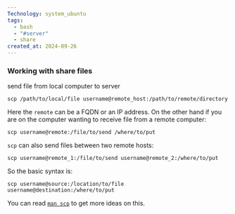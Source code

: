 ```yaml
---
Technology: system_ubuntu
tags:
  - bash
  - "#server"
  - share
created_at: 2024-09-26
---
```

### Working with share files
send file from local computer to server
```
scp /path/to/local/file username@remote_host:/path/to/remote/directory
```


Here the `remote` can be a FQDN or an IP address.
On the other hand if you are on the computer wanting to receive file from a remote computer:

```
scp username@remote:/file/to/send /where/to/put
```

`scp` can also send files between two remote hosts:

```
scp username@remote_1:/file/to/send username@remote_2:/where/to/put
```

So the basic syntax is:

```
scp username@source:/location/to/file username@destination:/where/to/put
```

You can read [`man scp`](http://linux.die.net/man/1/scp) to get more ideas on this.